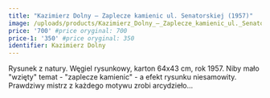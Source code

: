 ```yaml
---
title: "Kazimierz Dolny – Zaplecze kamienic ul. Senatorskiej (1957)"
image: /uploads/products/Kazimierz_Dolny_–_Zaplecze_kamienic_ul._Senatorskiej_(1957).jpg
price: '700' #price oryginal: 700
price-1: '350' #price oryginal: 350
identifier: Kazimierz Dolny
---
```


Rysunek z natury. Węgiel rysunkowy, karton 64x43 cm, rok 1957.
Niby mało "wzięty" temat - "zaplecze kamienic" - a efekt rysunku niesamowity. Prawdziwy mistrz z każdego motywu zrobi arcydzieło...